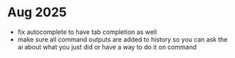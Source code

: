 # Aug 2025

- fix autocomplete to have tab completion as well
- make sure all command outputs are added to history so you can ask the ai about what you just did
or have a way to do it on command
